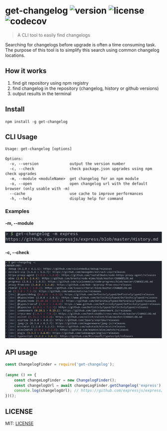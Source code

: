 # get-changelog ![version](https://img.shields.io/npm/v/get-changelog?style=flat-square) ![license](https://img.shields.io/npm/l/get-changelog?style=flat-square) ![codecov](https://img.shields.io/codecov/c/github/Clement134/get-changelog?style=flat-square&token=9901e2953c0a42f9937bd0045cdc649b)

> A CLI tool to easily find changelogs

Searching for changelogs before upgrade is often a time consuming task. The purpose of this tool is to simplify this search using common changelog locations.

## How it works

1. find git repository using npm registry
2. find changelog in the repository (changelog, history or github versions)
3. output results in the terminal

## Install

`npm install -g get-changelog`

## CLI Usage

```
Usage: get-changelog [options]

Options:
  -v, --version              output the version number
  -c, --check                check package.json upgrades using npm check upgrades
  -m, --module <moduleName>  get changelog for an npm module
  -o, --open                 open changelog url with the default browser (only usable with -m)
  --cache                    use cache to improve performances
  -h, --help                 display help for command
```

### Examples

#### -m, --module

![Module example](/images/module-example.png)

#### -c, --check

![Check example](/images/check-example.png)

## API usage

```javascript
const ChangelogFinder = require('get-changelog');

(async () => {
    const changeLogFinder = new ChangelogFinder();
    const changelogUrl = await changeLogFinder.getChangelog('express');
    console.log(changelogUrl); // https://github.com/expressjs/express/blob/master/History.md
})();
```

## LICENSE

MIT: [LICENSE](/LICENSE)
